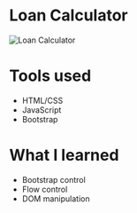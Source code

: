 # Loan Calculator

![Loan Calculator](https://i.postimg.cc/G2Tx6H2y/Loan-Calculator.jpg)

# Tools used

* HTML/CSS
* JavaScript
* Bootstrap

# What I learned

* Bootstrap control
* Flow control
* DOM manipulation